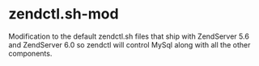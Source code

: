 zendctl.sh-mod
==============

Modification to the default zendctl.sh files that ship with ZendServer 5.6 and ZendServer 6.0 so zendctl will control MySql along with all the other components.